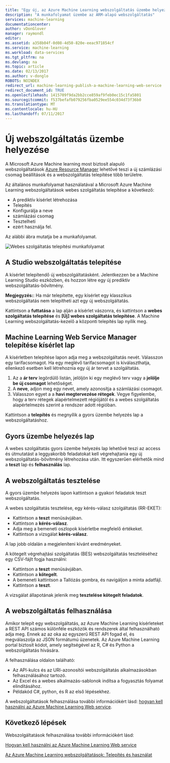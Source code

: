 ```yaml
---
title: "Egy új, az Azure Machine Learning webszolgáltatás üzembe helyezése |} Microsoft Docs"
description: "A munkafolyamat üzembe az ARM-alapú webszolgáltatás"
services: machine-learning
documentationcenter: 
author: vDonGlover
manager: raymondl
editor: 
ms.assetid: a358b04f-0d08-4d50-820e-eeac971854cf
ms.service: machine-learning
ms.workload: data-services
ms.tgt_pltfrm: na
ms.devlang: na
ms.topic: article
ms.date: 02/13/2017
ms.author: v-donglo
ROBOTS: NOINDEX
redirect_url: machine-learning-publish-a-machine-learning-web-service
redirect_document_id: TRUE
ms.openlocfilehash: 1415709f9da2bb2cce859af9feb0ec15c1fa5801
ms.sourcegitcommit: f537befafb079256fba0529ee554c034d73f36b0
ms.translationtype: MT
ms.contentlocale: hu-HU
ms.lasthandoff: 07/11/2017
---
```

# <a name="deploy-a-new-web-service"></a>Új webszolgáltatás üzembe helyezése
A Microsoft Azure Machine learning most biztosít alapuló webszolgáltatások [Azure Resource Manager](../azure-resource-manager/resource-group-overview.md) lehetővé teszi a új számlázási csomag beállítások és a webszolgáltatás telepítése több területre.

Az általános munkafolyamat használatával a Microsoft Azure Machine Learning webszolgáltatások webes szolgáltatás telepítése a következő:

* A prediktív kísérlet létrehozása
* Telepítés
* Konfigurálja a neve
* számlázási csomag
* Tesztelheti
* ezért használja fel.

Az alábbi ábra mutatja be a munkafolyamat.

![Webes szolgáltatás telepítési munkafolyamat][1]

## <a name="deploy-web-service-from-studio"></a>A Studio webszolgáltatás telepítése
A kísérlet telepítendő új webszolgáltatásként. Jelentkezzen be a Machine Learning Studio eszközben, és hozzon létre egy új prediktív webszolgáltatás-bővítmény. 

**Megjegyzés:**: Ha már telepítette, egy kísérlet egy klasszikus webszolgáltatás nem telepítheti azt egy új webszolgáltatás.

Kattintson a **futtatása** a lap alján a kísérlet vászonra, és kattintson a **webes szolgáltatás telepítése** és **[Új] webes szolgáltatás telepítése**. A Machine Learning webszolgáltatás-kezelő a központi telepítés lap nyílik meg.

## <a name="machine-learning-web-service-manager-deploy-experiment-page"></a>Machine Learning Web Service Manager telepítése kísérlet lap
A kísérletben telepítése lapon adja meg a webszolgáltatás nevét.
Válasszon egy tarifacsomagot. Ha egy meglévő tarifacsomagot is kiválaszthatja, ellenkező esetben kell létrehoznia egy új ár tervet a szolgáltatás. 

1. Az a **ár terv** legördülő listán, jelöljön ki egy meglévő terv vagy a **jelölje be új csomagot** lehetőséget.
2. A **neve**, adjon meg egy nevet, amely azonosítja a számlázási csomagot.
3. Válasszon egyet a a **havi megtervezése rétegek**. Vegye figyelembe, hogy a terv rétegek alapértelmezett régiójától és a webes szolgáltatás alapértelmezés szerint a rendszer adott régióban.

Kattintson a **telepítés** és megnyílik a gyors üzembe helyezés lap a webszolgáltatáshoz.

## <a name="quickstart-page"></a>Gyors üzembe helyezés lap
A webes szolgáltatás gyors üzembe helyezés lap lehetővé teszi az access és útmutatást a leggyakoribb feladatokat kell végrehajtania egy új webszolgáltatás-bővítmény létrehozása után. Itt egyszerűen elérhetők mind a **teszt** lap és **felhasználás** lap.

## <a name="testing-your-web-service"></a>A webszolgáltatás tesztelése
A gyors üzembe helyezés lapon kattintson a gyakori feladatok teszt webszolgáltatás.   

A webes szolgáltatás tesztelése, egy kérés-válasz szolgáltatás (RR-EKET):

* Kattintson a **teszt** menüsávjában.
* Kattintson a **kérés-válasz**.
* Adja meg a bemeneti oszlopok kísérletbe megfelelő értékeket.
* Kattintson a vizsgálat **kérés-válasz**.

A lap jobb oldalán a megjeleníteni kívánt eredményeket.

A kötegelt végrehajtási szolgáltatás (BES) webszolgáltatás teszteléséhez egy CSV-fájlt fogja használni:

* Kattintson a **teszt** menüsávjában.
* Kattintson a **kötegelt**.
* A bemeneti kattintson a Tallózás gombra, és navigáljon a minta adatfájl.
* Kattintson a **teszt**.

A vizsgálat állapotának jelenik meg **tesztelése kötegelt feladatok**.

## <a name="consuming-your-web-service"></a>A webszolgáltatás felhasználása
Amikor telepít egy webszolgáltatás, az Azure Machine Learning kísérleteket a REST API számos különféle eszközök és rendszerek által felhasználható adja meg. Ennek az az oka az egyszerű REST API fogad el, és megválaszolja az JSON formátumú üzenetek. Az Azure Machine Learning portal biztosít kódot, amely segítségével az R, C# és Python a webszolgáltatás hívására.

A felhasználása oldalon található:

* Az API-kulcs és az URI-azonosítói webszolgáltatás alkalmazásokban felhasználásához tartozó.
* Az Excel és a webes alkalmazás-sablonok indítsa a fogyasztás folyamat elindításához.
* Példakód C#, python, és R az első lépésekhez.

A webszolgáltatások felhasználása további információkért lásd: [hogyan kell használni az Azure Machine Learning Web service](machine-learning-consume-web-services.md).

## <a name="next-steps"></a>Következő lépések
Webszolgáltatások felhasználása további információkért lásd:

[Hogyan kell használni az Azure Machine Learning Web service](machine-learning-consume-web-services.md)

[Az Azure Machine Learning webszolgáltatások: Telepítés és használat](machine-learning-deploy-consume-web-service-guide.md)

<!--Image references-->
[1]: ./media/machine-learning-webservice-deploy-a-web-service/armdeploymentworkflow.png


<!--links-->
